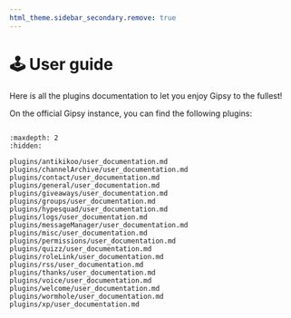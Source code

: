 ```yaml
---
html_theme.sidebar_secondary.remove: true
---
```


# 🕹️ User guide

Here is all the plugins documentation to let you enjoy Gipsy to the fullest!

On the official Gipsy instance, you can find the following plugins:

```{include} plugins_grid.md
```

<!-- Plugin toctree (everything after this comment will be rewritted) -->


```{toctree}
:maxdepth: 2
:hidden:

plugins/antikikoo/user_documentation.md
plugins/channelArchive/user_documentation.md
plugins/contact/user_documentation.md
plugins/general/user_documentation.md
plugins/giveaways/user_documentation.md
plugins/groups/user_documentation.md
plugins/hypesquad/user_documentation.md
plugins/logs/user_documentation.md
plugins/messageManager/user_documentation.md
plugins/misc/user_documentation.md
plugins/permissions/user_documentation.md
plugins/quizz/user_documentation.md
plugins/roleLink/user_documentation.md
plugins/rss/user_documentation.md
plugins/thanks/user_documentation.md
plugins/voice/user_documentation.md
plugins/welcome/user_documentation.md
plugins/wormhole/user_documentation.md
plugins/xp/user_documentation.md

```